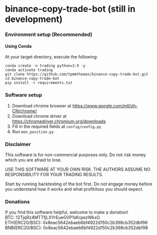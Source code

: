 # binance-copy-trade-bot (still in development)
### Environment setup (Recommended)

#### Using Conda
At your target directory, execute the following:   
```
conda create -n trading python=3.9 -y
conda activate trading
git clone https://github.com/tpmmthomas/binance-copy-trade-bot.git
cd binance-copy-trade-bot
pip install -r requirements.txt
```
### Software setup 
1. Download chrome browser at https://www.google.com/intl/zh-CN/chrome/
2. Download chrome driver at https://chromedriver.chromium.org/downloads
3. Fill in the required fields at `config/config.py`
4. Run `mon_position.py`

### Disclaimer

This software is for non-commercial purposes only. Do not risk money which you are afraid to lose.  

USE THIS SOFTWARE AT YOUR OWN RISK. THE AUTHORS ASSUME NO RESPONSIBILITY FOR YOUR TRADING RESULTS.     

Start by running backtesting of the bot first. Do not engage money before you understand how it works and what profit/loss you should expect.  

### Donations
If you find this software helpful, welcome to make a donation!  
BTC: 12TjqRz4MTTfjLXYrEueGVP1sKrpezWkxG   
ETH(ERC20/BSC): 0x8eac5642ebaeb6bf4922d150c2b398cb352dbf98   
BNB(ERC20/BSC): 0x8eac5642ebaeb6bf4922d150c2b398cb352dbf98


